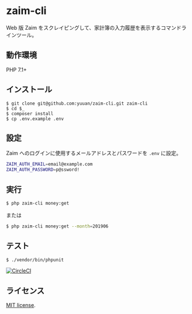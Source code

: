 # zaim-cli

Web 版 Zaim をスクレイピングして、家計簿の入力履歴を表示するコマンドラインツール。

## 動作環境

PHP 7.1+

## インストール

```console
$ git clone git@github.com:yuuan/zaim-cli.git zaim-cli
$ cd $_
$ composer install
$ cp .env.example .env
```

## 設定

Zaim へのログインに使用するメールアドレスとパスワードを `.env` に設定。

```sh
ZAIM_AUTH_EMAIL=email@example.com
ZAIM_AUTH_PASSWORD=p@ssword!
```

## 実行

```sh
$ php zaim-cli money:get
```

または

```sh
$ php zaim-cli money:get --month=201906
```

## テスト

```sh
$ ./vendor/bin/phpunit
```

[![CircleCI](https://circleci.com/gh/yuuan/zaim-cli.svg?style=svg)](https://circleci.com/gh/yuuan/zaim-cli)

## ライセンス

[MIT license](https://github.com/yuuan/zaim-cli/blob/master/LICENSE.md).
